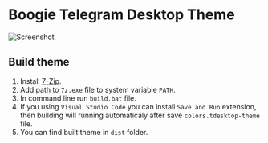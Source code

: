 # Boogie Telegram Desktop Theme

![Screenshot](https://image.ibb.co/e0Tbb7/boogie_theme_v1_1.png)

## Build theme

1. Install [7-Zip](http://www.7-zip.org/).
2. Add path to `7z.exe` file to system variable `PATH`.
3. In command line run `build.bat` file.
4. If you using `Visual Studio Code` you can install `Save and Run` extension, then building will running automaticaly after save `colors.tdesktop-theme` file.
5. You can find built theme in `dist` folder.

